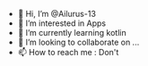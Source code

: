 - 👋 Hi, I’m @Ailurus-13
- 👀 I’m interested in Apps
- 🌱 I’m currently learning kotlin
- 💞️ I’m looking to collaborate on ...
- 📫 How to reach me : Don't

<!---
Ailurus-13/Ailurus-13 is a ✨ special ✨ repository because its `README.md` (this file) appears on your GitHub profile.
You can click the Preview link to take a look at your changes.
--->
